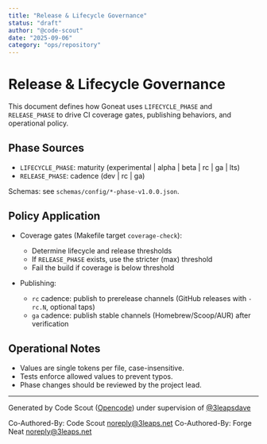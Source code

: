 ```yaml
---
title: "Release & Lifecycle Governance"
status: "draft"
author: "@code-scout"
date: "2025-09-06"
category: "ops/repository"
---
```


# Release & Lifecycle Governance

This document defines how Goneat uses `LIFECYCLE_PHASE` and `RELEASE_PHASE` to drive CI coverage gates, publishing behaviors, and operational policy.

## Phase Sources

- `LIFECYCLE_PHASE`: maturity (experimental | alpha | beta | rc | ga | lts)
- `RELEASE_PHASE`: cadence (dev | rc | ga)

Schemas: see `schemas/config/*-phase-v1.0.0.json`.

## Policy Application

- Coverage gates (Makefile target `coverage-check`):
  - Determine lifecycle and release thresholds
  - If `RELEASE_PHASE` exists, use the stricter (max) threshold
  - Fail the build if coverage is below threshold

- Publishing:
  - `rc` cadence: publish to prerelease channels (GitHub releases with `-rc.N`, optional taps)
  - `ga` cadence: publish stable channels (Homebrew/Scoop/AUR) after verification

## Operational Notes

- Values are single tokens per file, case-insensitive.
- Tests enforce allowed values to prevent typos.
- Phase changes should be reviewed by the project lead.

---

Generated by Code Scout ([Opencode](https://opencode.ai/)) under supervision of [@3leapsdave](https://github.com/3leapsdave)

Co-Authored-By: Code Scout <noreply@3leaps.net>
Co-Authored-By: Forge Neat <noreply@3leaps.net>
